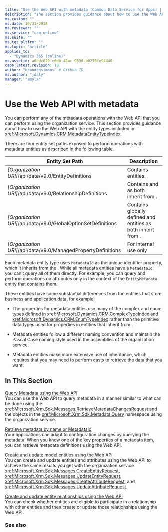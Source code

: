 ```yaml
---
title: "Use the Web API with metadata (Common Data Service for Apps) | Microsoft Docs"
description: "The section provides guidance about how to use the Web API with the entity types included in Web API Metadata EntityType Reference."
ms.custom: ""
ms.date: 10/31/2018
ms.reviewer: ""
ms.service: "crm-online"
ms.suite: ""
ms.tgt_pltfrm: ""
ms.topic: "article"
applies_to: 
  - "Dynamics 365 (online)"
ms.assetid: a0edc029-c6db-48ac-9538-b0270fe94440
caps.latest.revision: 10
author: "brandonsimons" # GitHub ID
ms.author: "jdaly"
manager: "amyla"
---
```

# Use the Web API with metadata

You can perform any of the metadata operations with the Web API that you can perform using the organization service. This section provides guidance about how to use the Web API with the entity types included in <xref:Microsoft.Dynamics.CRM.MetadataEntityTypeIndex>.  
  
 There are four entity set paths exposed to perform operations with metadata entities as described in the following table.  
  
|Entity Set Path|Description|  
|---------------------|-----------------|  
|*[Organization URI]*/api/data/v9.0/EntityDefinitions|Contains <xref href="Microsoft.Dynamics.CRM.EntityMetadata?text=EntityMetadata EntityType" /> entities.|  
|*[Organization URI]*/api/data/v9.0/RelationshipDefinitions|Contains <xref href="Microsoft.Dynamics.CRM.ManyToManyRelationshipMetadata?text=ManyToManyRelationshipMetadata EntityType" /> and <xref href="Microsoft.Dynamics.CRM.OneToManyRelationshipMetadata?text=OneToManyRelationshipMetadata EntityType" /> as both inherit from <xref href="Microsoft.Dynamics.CRM.RelationshipMetadataBase?text=RelationshipMetadataBase EntityType" />.|  
|*[Organization URI]*/api/data/v9.0/GlobalOptionSetDefinitions|Contains globally defined <xref href="Microsoft.Dynamics.CRM.BooleanOptionSetMetadata?text=BooleanOptionSetMetadata EntityType" /> and <xref href="Microsoft.Dynamics.CRM.OptionSetMetadata?text=OptionSetMetadata EntityType" /> entities as both inherit from <xref href="Microsoft.Dynamics.CRM.OptionSetMetadata?text=OptionSetMetadata EntityType" />.|  
|*[Organization URI]*/api/data/v9.0/ManagedPropertyDefinitions|For internal use only|  
  
Each metadata entity type uses `MetadataId` as the unique identifier property, which it inherits from the <xref href="Microsoft.Dynamics.CRM.MetadataBase?text=MetadataBase EntityType" />. While all metadata entities have a `MetadataId`, you can’t query all of them directly. For example, you can query and perform operations on attributes only in the context of the `EntityMetadata` entity that contains them.  
  
These entities have some substantial differences from the entities that store business and application data, for example:  
  
- The properties for metadata entities use many of the complex and enum types defined in <xref:Microsoft.Dynamics.CRM.ComplexTypeIndex> and <xref:Microsoft.Dynamics.CRM.EnumTypeIndex> rather than the primitive data types used for properties in entities that inherit from <xref href="Microsoft.Dynamics.CRM.crmbaseentity?text=crmbaseentity EntityType" />.  
  
- Metadata entities follow a different naming convention and maintain the Pascal Case naming style used in the assemblies of the organization service.  
  
- Metadata entities make more extensive use of inheritance, which requires that you may need to perform casts to retrieve the data that you want.  
  
## In This Section 

[Query Metadata using the Web API](query-metadata-web-api.md)  
 You can use the Web API to query metadata in a manner similar to what can be done using the <xref:Microsoft.Xrm.Sdk.Messages.RetrieveMetadataChangesRequest> and the objects in the <xref:Microsoft.Xrm.Sdk.Metadata.Query> namespace using the organization service.  
  
[Retrieve metadata by name or MetadataId](retrieve-metadata-name-metadataid.md)  
 Your applications can adapt to configuration changes by querying the metadata. When you know one of the key properties of a metadata item, you can retrieve metadata definitions using the Web API.  
  
[Create and update model entities using the Web API](create-update-entity-definitions-using-web-api.md)  
 You can create and update entities and attributes using the Web API to achieve the same results you get with the organization service <xref:Microsoft.Xrm.Sdk.Messages.CreateEntityRequest>, <xref:Microsoft.Xrm.Sdk.Messages.UpdateEntityRequest>, <xref:Microsoft.Xrm.Sdk.Messages.CreateAttributeRequest>, and <xref:Microsoft.Xrm.Sdk.Messages.UpdateAttributeRequest>.  
  
[Create and update entity relationships using the Web API](create-update-entity-relationships-using-web-api.md)  
 You can check whether entities are eligible to participate in a relationship with other entities and then create or update those relationships using the Web API.  
  
### See also

<!-- TODO:
[Metadata and data models](../metadata-data-models.md)<br />
[Browse the Metadata for Your Organization](../browse-your-metadata.md)<br />
[Use the Organization service with Common Data Service for Apps metadata](../org-service/use-organization-service-metadata.md)<br />
[Use the Common Data Service for Apps Web API](overview.md) -->
